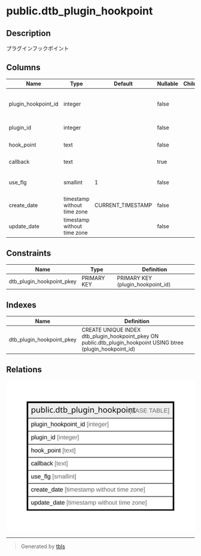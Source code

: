 # public.dtb_plugin_hookpoint

## Description

プラグインフックポイント

## Columns

| Name | Type | Default | Nullable | Children | Parents | Comment |
| ---- | ---- | ------- | -------- | -------- | ------- | ------- |
| plugin_hookpoint_id | integer |  | false |  |  | プラグインフックポイントID |
| plugin_id | integer |  | false |  |  | プラグインID |
| hook_point | text |  | false |  |  | フックポイント |
| callback | text |  | true |  |  | コールバック関数 |
| use_flg | smallint | 1 | false |  |  | 【2.13】利用フラグ |
| create_date | timestamp without time zone | CURRENT_TIMESTAMP | false |  |  | 作成日時 |
| update_date | timestamp without time zone |  | false |  |  | 更新日時 |

## Constraints

| Name | Type | Definition |
| ---- | ---- | ---------- |
| dtb_plugin_hookpoint_pkey | PRIMARY KEY | PRIMARY KEY (plugin_hookpoint_id) |

## Indexes

| Name | Definition |
| ---- | ---------- |
| dtb_plugin_hookpoint_pkey | CREATE UNIQUE INDEX dtb_plugin_hookpoint_pkey ON public.dtb_plugin_hookpoint USING btree (plugin_hookpoint_id) |

## Relations

![er](public.dtb_plugin_hookpoint.svg)

---

> Generated by [tbls](https://github.com/k1LoW/tbls)
